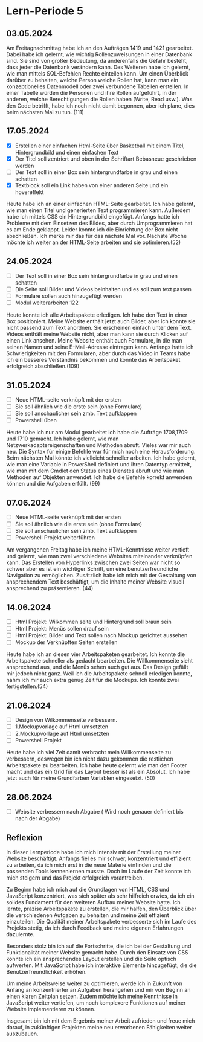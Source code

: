# Lern-Periode 5


## 03.05.2024

Am Freitagnachmittag habe ich an den Aufträgen 1419 und 1421 gearbeitet. Dabei habe ich gelernt, wie wichtig Rollenzuweisungen in einer Datenbank sind. Sie sind von großer Bedeutung, da anderenfalls die Gefahr besteht, dass jeder die Datenbank verändern kann. Des Weiteren habe ich gelernt, wie man mittels SQL-Befehlen Rechte einteilen kann. Um einen Überblick darüber zu behalten, welche Person welche Rollen hat, kann man ein konzeptionelles Datenmodell oder zwei verbundene Tabellen erstellen. In einer Tabelle würden die Personen und ihre Rollen aufgeführt, in der anderen, welche Berechtigungen die Rollen haben (Write, Read usw.). Was den Code betrifft, habe ich noch nicht damit begonnen, aber ich plane, dies beim nächsten Mal zu tun. (111)

 

## 17.05.2024

- [x] Erstellen einer einfachen Html-Seite über Basketball mit einem Titel, Hintergrundbild und einen einfachen Text
- [x] Der Titel soll zentriert und oben in der Schriftart Bebasneue geschrieben werden
- [ ] Der Text soll in einer Box sein hintergrundfarbe in grau und einen schatten
- [x] Textblock soll ein Link haben von einer anderen Seite und ein hovereffekt

Heute habe ich an einer einfachen HTML-Seite gearbeitet. Ich habe gelernt, wie man einen Titel und generierten Text programmieren kann. Außerdem habe ich mittels CSS ein Hintergrundbild eingefügt. Anfangs hatte ich Probleme mit dem Einsetzen des Bildes, aber durch Umprogrammieren hat es am Ende geklappt. Leider konnte ich die Einrichtung der Box nicht abschließen. Ich merke mir das für das nächste Mal vor. Nächste Woche möchte ich weiter an der HTML-Seite arbeiten und sie optimieren.(52)

## 24.05.2024

- [ ] Der Text soll in einer Box sein hintergrundfarbe in grau und einen schatten
- [ ] Die Seite soll Bilder und Videos beinhalten und es soll zum text passen
- [ ] Formulare sollen auch hinzugefügt werden
- [ ] Modul weiterarbeiten 122

Heute konnte ich alle Arbeitspakete erledigen. Ich habe den Text in einer Box positioniert. Meine Website enthält jetzt auch Bilder, aber ich konnte sie nicht passend zum Text anordnen. Sie erscheinen einfach unter dem Text. Videos enthält meine Website nicht, aber man kann sie durch Klicken auf einen Link ansehen. Meine Website enthält auch Formulare, in die man seinen Namen und seine E-Mail-Adresse eintragen kann. Anfangs hatte ich Schwierigkeiten mit den Formularen, aber durch das Video in Teams habe ich ein besseres Verständnis bekommen und konnte das Arbeitspaket erfolgreich abschließen.(109)

## 31.05.2024

- [ ] Neue HTML-seite verknüpft mit der ersten
- [ ] Sie soll ähnlich wie die erste sein (ohne Formulare)
- [ ] Sie soll anschaulicher sein  zmb. Text aufklappen
- [ ] Powershell üben

Heute habe ich nur am Modul gearbeitet ich habe die Aufträge 1708,1709 und 1710 gemacht. Ich habe gelernt, wie man Netzwerkadaptereigenschaften und Methoden abruft. Vieles war mir auch neu. Die Syntax für einige Befehle war für mich noch eine Herausforderung. Beim nächsten Mal könnte ich vielleicht schneller arbeiten. Ich habe gelernt, wie man eine Variable in PowerShell definiert und ihren Datentyp ermittelt, wie man mit dem Cmdlet den Status eines Dienstes abruft und wie man Methoden auf Objekten anwendet. Ich habe die Befehle korrekt anwenden können und die Aufgaben erfüllt. (99)

## 07.06.2024

- [ ] Neue HTML-seite verknüpft mit der ersten
- [ ] Sie soll ähnlich wie die erste sein (ohne Formulare)
- [ ] Sie soll anschaulicher sein  zmb. Text aufklappen
- [ ] Powershell Projekt weiterführen

Am vergangenen Freitag habe ich meine HTML-Kenntnisse weiter vertieft und gelernt, wie man zwei verschiedene Websites miteinander verknüpfen kann. Das Erstellen von Hyperlinks zwischen zwei Seiten war nicht so schwer aber es ist ein wichtiger Schritt, um eine benutzerfreundliche Navigation zu ermöglichen. Zusätzlich habe ich mich mit der Gestaltung von ansprechendem Text beschäftigt, um die Inhalte meiner Website visuell ansprechend zu präsentieren. (44)

## 14.06.2024

- [ ] Html Projekt: Wilkommen seite und Hintergrund soll braun sein
- [ ] Html Projekt: Menüs sollen drauf sein
- [ ] Html Projekt: Bilder und Text sollen nach Mockup gerichtet aussehen
- [ ] Mockup der Verknüpften Seiten erstellen

Heute habe ich an diesen vier Arbeitspaketen gearbeitet. Ich konnte die Arbeitspakete schneller als gedacht bearbeiten. Die Willkommenseite sieht ansprechend aus, und die Menüs sehen auch gut aus. Das Design gefällt mir jedoch nicht ganz. Weil ich die Arbeitspakete schnell erledigen konnte, nahm ich mir auch extra genug Zeit für die Mockups. Ich konnte zwei fertigstellen.(54)


## 21.06.2024

- [ ] Design von Wilkommenseite verbessern.
- [ ] 1.Mockupvorlage auf Html umsetzten
- [ ] 2.Mockupvorlage auf Html umsetzten
- [ ] Powershell Projekt

Heute habe ich  viel Zeit damit verbracht mein Willkommenseite zu verbessern, deswegen bin ich nicht dazu gekommen die restlichen Arbeitspakete zu bearbeiten. Ich habe heute gelernt wie man den Footer macht und das ein Grid für das Layout besser ist als ein Absolut. Ich habe jetzt auch für meine Grundfarben Variablen eingesetzt. (50)

## 28.06.2024

- [ ] Website verbessern nach Abgabe ( Wird noch genauer definiert bis nach der Abgabe)



## Reflexion

In dieser Lernperiode habe ich mich intensiv mit der Erstellung meiner Website beschäftigt. Anfangs fiel es mir schwer, konzentriert und effizient zu arbeiten, da ich mich erst in die neue Materie einfinden und die passenden Tools kennenlernen musste. Doch im Laufe der Zeit konnte ich mich steigern und das Projekt erfolgreich vorantreiben. 

Zu Beginn habe ich mich auf die Grundlagen von HTML, CSS und JavaScript konzentriert, was sich später als sehr hilfreich erwies, da ich ein solides Fundament für den weiteren Aufbau meiner Website hatte. Ich lernte, präzise Arbeitspakete zu erstellen, die mir halfen, den Überblick über die verschiedenen Aufgaben zu behalten und meine Zeit effizient einzuteilen. Die Qualität meiner Arbeitspakete verbesserte sich im Laufe des Projekts stetig, da ich durch Feedback und meine eigenen Erfahrungen dazulernte.

Besonders stolz bin ich auf die Fortschritte, die ich bei der Gestaltung und Funktionalität meiner Website gemacht habe. Durch den Einsatz von CSS konnte ich ein ansprechendes Layout erstellen und die Seite optisch aufwerten. Mit JavaScript habe ich interaktive Elemente hinzugefügt, die die Benutzerfreundlichkeit erhöhen.

Um meine Arbeitsweise weiter zu optimieren, werde ich in Zukunft von Anfang an konzentrierter an Aufgaben herangehen und mir von Beginn an einen klaren Zeitplan setzen. Zudem möchte ich meine Kenntnisse in JavaScript weiter vertiefen, um noch komplexere Funktionen auf meiner Website implementieren zu können.

Insgesamt bin ich mit dem Ergebnis meiner Arbeit zufrieden und freue mich darauf, in zukünftigen Projekten meine neu erworbenen Fähigkeiten weiter auszubauen.


